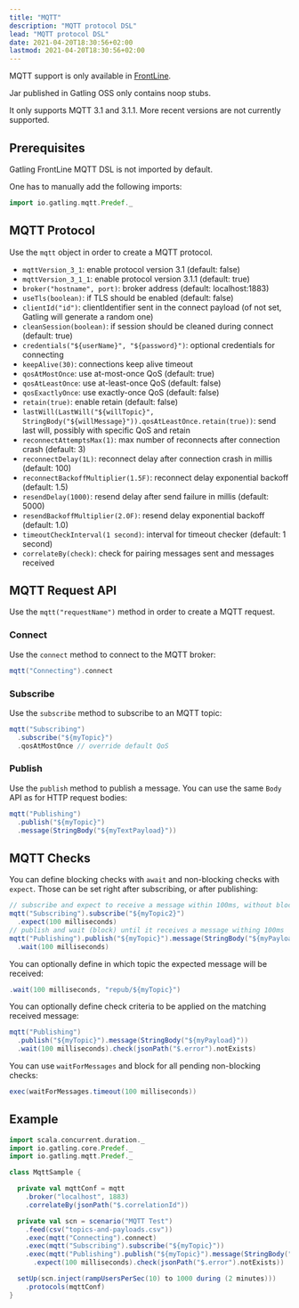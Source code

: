 ```yaml
---
title: "MQTT"
description: "MQTT protocol DSL"
lead: "MQTT protocol DSL"
date: 2021-04-20T18:30:56+02:00
lastmod: 2021-04-20T18:30:56+02:00
---
```


MQTT support is only available in [FrontLine](https://gatling.io/gatling-frontline/).

Jar published in Gatling OSS only contains noop stubs.

It only supports MQTT 3.1 and 3.1.1. More recent versions are not currently supported.

## Prerequisites

Gatling FrontLine MQTT DSL is not imported by default.

One has to manually add the following imports:

```scala
import io.gatling.mqtt.Predef._
```

## MQTT Protocol

Use the `mqtt` object in order to create a MQTT protocol.

* `mqttVersion_3_1`: enable protocol version 3.1 (default: false)
* `mqttVersion_3_1_1`: enable protocol version 3.1.1 (default: true)
* `broker("hostname", port)`: broker address (default: localhost:1883)
* `useTls(boolean)`: if TLS should be enabled (default: false)
* `clientId("id")`: clientIdentifier sent in the connect payload (of not set, Gatling will generate a random one)
* `cleanSession(boolean)`: if session should be cleaned during connect (default: true)
* `credentials("${userName}", "${password}")`: optional credentials for connecting
* `keepAlive(30)`: connections keep alive timeout
* `qosAtMostOnce`: use at-most-once QoS (default: true)
* `qosAtLeastOnce`: use at-least-once QoS (default: false)
* `qosExactlyOnce`: use exactly-once QoS (default: false)
* `retain(true)`: enable retain (default: false)
* `lastWill(LastWill("${willTopic}", StringBody("${willMessage}")).qosAtLeastOnce.retain(true))`: send last will, possibly with specific QoS and retain
* `reconnectAttemptsMax(1)`: max number of reconnects after connection crash (default: 3)
* `reconnectDelay(1L)`: reconnect delay after connection crash in millis (default: 100)
* `reconnectBackoffMultiplier(1.5F)`: reconnect delay exponential backoff (default: 1.5)
* `resendDelay(1000)`: resend delay after send failure in millis (default: 5000)
* `resendBackoffMultiplier(2.0F)`: resend delay exponential backoff (default: 1.0)
* `timeoutCheckInterval(1 second)`: interval for timeout checker (default: 1 second)
* `correlateBy(check)`: check for pairing messages sent and messages received

## MQTT Request API

Use the `mqtt("requestName")` method in order to create a MQTT request.

### Connect

Use the `connect` method to connect to the MQTT broker:

```scala
mqtt("Connecting").connect
```

### Subscribe

Use the `subscribe` method to subscribe to an MQTT topic:

```scala
mqtt("Subscribing")
  .subscribe("${myTopic}")
  .qosAtMostOnce // override default QoS
```

### Publish

Use the `publish` method to publish a message. You can use the same `Body` API as for HTTP request bodies:

```scala
mqtt("Publishing")
  .publish("${myTopic}")
  .message(StringBody("${myTextPayload}"))
```

## MQTT Checks

You can define blocking checks with `await` and non-blocking checks with `expect`.
Those can be set right after subscribing, or after publishing:

```scala
// subscribe and expect to receive a message within 100ms, without blocking flow
mqtt("Subscribing").subscribe("${myTopic2}")
  .expect(100 milliseconds)
// publish and wait (block) until it receives a message withing 100ms
mqtt("Publishing").publish("${myTopic}").message(StringBody("${myPayload}"))
  .wait(100 milliseconds)
```

You can optionally define in which topic the expected message will be received:

```scala
.wait(100 milliseconds, "repub/${myTopic}")
```

You can optionally define check criteria to be applied on the matching received message:

```scala
mqtt("Publishing")
  .publish("${myTopic}").message(StringBody("${myPayload}"))
  .wait(100 milliseconds).check(jsonPath("$.error").notExists)
```

You can use `waitForMessages` and block for all pending non-blocking checks:

```scala
exec(waitForMessages.timeout(100 milliseconds))
```

## Example

```scala
import scala.concurrent.duration._
import io.gatling.core.Predef._
import io.gatling.mqtt.Predef._

class MqttSample {

  private val mqttConf = mqtt
    .broker("localhost", 1883)
    .correlateBy(jsonPath("$.correlationId"))

  private val scn = scenario("MQTT Test")
    .feed(csv("topics-and-payloads.csv"))
    .exec(mqtt("Connecting").connect)
    .exec(mqtt("Subscribing").subscribe("${myTopic}"))
    .exec(mqtt("Publishing").publish("${myTopic}").message(StringBody("${myTextPayload}"))
      .expect(100 milliseconds).check(jsonPath("$.error").notExists))

  setUp(scn.inject(rampUsersPerSec(10) to 1000 during (2 minutes)))
    .protocols(mqttConf)
}
```
